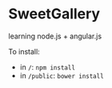 SweetGallery
============

learning node.js + angular.js

To install:

* in `/`: `npm install`
* in `/public`: `bower install`